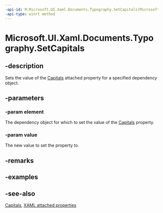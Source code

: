 ```yaml
---
-api-id: M:Microsoft.UI.Xaml.Documents.Typography.SetCapitals(Microsoft.UI.Xaml.DependencyObject,Microsoft.UI.Xaml.FontCapitals)
-api-type: winrt method
---
```


<!-- Method syntax
public void SetCapitals(Windows.UI.Xaml.DependencyObject element, Windows.UI.Xaml.FontCapitals value)
-->

# Microsoft.UI.Xaml.Documents.Typography.SetCapitals

## -description
Sets the value of the [Capitals](typography_capitals.md) attached property for a specified dependency object.

## -parameters
### -param element
The dependency object for which to set the value of the [Capitals](typography_capitals.md) property.

### -param value
The new value to set the property to.

## -remarks

## -examples

## -see-also

[Capitals](typography_capitals.md), [XAML attached properties](/windows/uwp/xaml-platform/attached-properties-overview)
